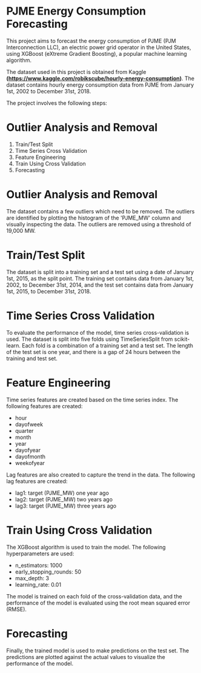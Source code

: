 # PJME Energy Consumption Forecasting

This project aims to forecast the energy consumption of PJME (PJM Interconnection LLC), an electric power grid operator in the United States, using XGBoost (eXtreme Gradient Boosting), a popular machine learning algorithm.

The dataset used in this project is obtained from Kaggle **(https://www.kaggle.com/robikscube/hourly-energy-consumption)**. The dataset contains hourly energy consumption data from PJME from January 1st, 2002 to December 31st, 2018.

The project involves the following steps:

# Outlier Analysis and Removal

1. Train/Test Split
2. Time Series Cross Validation
3. Feature Engineering
4. Train Using Cross Validation
5. Forecasting

# Outlier Analysis and Removal

The dataset contains a few outliers which need to be removed. The outliers are identified by plotting the histogram of the 'PJME_MW' column and visually inspecting the data. The outliers are removed using a threshold of 19,000 MW.

# Train/Test Split
The dataset is split into a training set and a test set using a date of January 1st, 2015, as the split point. The training set contains data from January 1st, 2002, to December 31st, 2014, and the test set contains data from January 1st, 2015, to December 31st, 2018.

# Time Series Cross Validation
To evaluate the performance of the model, time series cross-validation is used. The dataset is split into five folds using TimeSeriesSplit from scikit-learn. Each fold is a combination of a training set and a test set. The length of the test set is one year, and there is a gap of 24 hours between the training and test set.

# Feature Engineering
Time series features are created based on the time series index. The following features are created:

* hour
* dayofweek
* quarter
* month
* year
* dayofyear
* dayofmonth
* weekofyear

Lag features are also created to capture the trend in the data. The following lag features are created:

* lag1: target (PJME_MW) one year ago
* lag2: target (PJME_MW) two years ago
* lag3: target (PJME_MW) three years ago

# Train Using Cross Validation
The XGBoost algorithm is used to train the model. The following hyperparameters are used:

* n_estimators: 1000
* early_stopping_rounds: 50
* max_depth: 3
* learning_rate: 0.01

The model is trained on each fold of the cross-validation data, and the performance of the model is evaluated using the root mean squared error (RMSE).

# Forecasting

Finally, the trained model is used to make predictions on the test set. The predictions are plotted against the actual values to visualize the performance of the model.